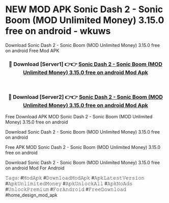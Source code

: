 # NEW MOD APK Sonic Dash 2 - Sonic Boom (MOD Unlimited Money) 3.15.0 free on android - wkuws
Download Sonic Dash 2 - Sonic Boom (MOD Unlimited Money) 3.15.0 free on android Free Mod APK

<div align="center">
<h3>🔴 Download [Server1] 👉👉 <a href="https://apk-comot.site?title=Sonic_Dash_2_-_Sonic_Boom_(MOD_Unlimited_Money)_3.15.0_free_on_android">Sonic Dash 2 - Sonic Boom (MOD Unlimited Money) 3.15.0 free on android Mod Apk</a></h3><br>

<h3>🔴 Download [Server2] 👉👉 <a href="https://apk-comot.site?title=Sonic_Dash_2_-_Sonic_Boom_(MOD_Unlimited_Money)_3.15.0_free_on_android">Sonic Dash 2 - Sonic Boom (MOD Unlimited Money) 3.15.0 free on android Mod Apk</a></h3>
</div>


Free Download APK MOD Sonic Dash 2 - Sonic Boom (MOD Unlimited Money) 3.15.0 free on android

Download Sonic Dash 2 - Sonic Boom (MOD Unlimited Money) 3.15.0 free on android 

Free APK MOD Sonic Dash 2 - Sonic Boom (MOD Unlimited Money) 3.15.0 free on android 

Download Sonic Dash 2 - Sonic Boom (MOD Unlimited Money) 3.15.0 free on android Mod For Android

𝚃𝚊𝚐𝚜: #𝙼𝚘𝚍𝙰𝚙𝚔 #𝙳𝚘𝚠𝚗𝚕𝚘𝚊𝚍𝙼𝚘𝚍𝙰𝚙𝚔 #𝙰𝚙𝚔𝙻𝚊𝚝𝚎𝚜𝚝𝚅𝚎𝚛𝚜𝚒𝚘𝚗 #𝙰𝚙𝚔𝚄𝚗𝚕𝚒𝚖𝚒𝚝𝚎𝚍𝙼𝚘𝚗𝚎𝚢 #𝙰𝚙𝚔𝚄𝚗𝚕𝚘𝚌𝚔𝙰𝚕𝚕 #𝙰𝚙𝚔𝙽𝚘𝙰𝚍𝚜 #𝚄𝚗𝚕𝚘𝚌𝚔𝙿𝚛𝚎𝚖𝚒𝚞𝚖 #𝙵𝚘𝚛𝙰𝚗𝚍𝚛𝚘𝚒𝚍 #𝙵𝚛𝚎𝚎𝙳𝚘𝚠𝚗𝚕𝚘𝚊𝚍 #home_design_mod_apk